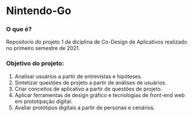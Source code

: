# Nintendo-Go

### O que é?
Repositorio do projeto 1 da diciplina de Co-Design de Aplicativos realizado no primeiro semestre de 2021.

### Objetivo do projeto:
1. Analisar usuários a partir de entrevistas e hipóteses.
2. Sintetizar questões de projeto a partir de análises de usuários.
3. Criar conceitos de aplicativo a partir de questões de projeto.
4. Aplicar ferramentas de design gráfico e tecnologias de front-end web em prototipação digital.
5. Avaliar protótipos digitais a partir de personas e cenários.
